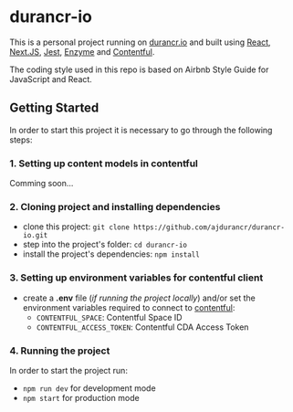 # durancr-io
This is a personal project running on [durancr.io](https://durancr.io/) and built using [React](https://reactjs.org/), [Next.JS](https://nextjs.org/), [Jest](https://jestjs.io/), [Enzyme](https://airbnb.io/enzyme/) and [Contentful](https://www.contentful.com/).

The coding style used in this repo is based on Airbnb Style Guide for JavaScript and React.

## Getting Started
In order to start this project it is necessary to go through the following steps:

### 1. Setting up content models in contentful
Comming soon...

### 2. Cloning project and installing dependencies
- clone this project: `git clone https://github.com/ajdurancr/durancr-io.git`
- step into the project's folder: `cd durancr-io`
- install the project's dependencies: `npm install`

### 3. Setting up environment variables for contentful client

- create a **.env** file (*if running the project locally*) and/or set the environment variables required to connect to [contentful](https://contentful.github.io/contentful.js/contentful/7.13.1/contentful.html#.createClient):
  - `CONTENTFUL_SPACE`: Contentful Space ID
  - `CONTENTFUL_ACCESS_TOKEN`: Contentful CDA Access Token

### 4. Running the project

In order to start the project run:
- `npm run dev` for development mode
- `npm start` for production mode
